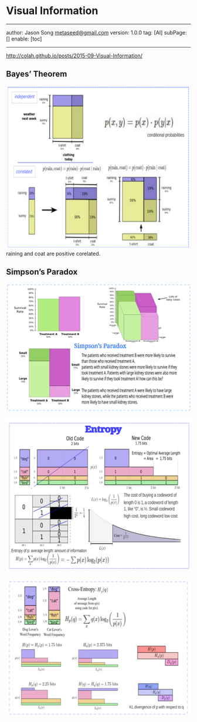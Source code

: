# Visual Information
---
author: Jason Song <metaseed@gmail.com>
version: 1.0.0
tag: [AI]
subPage: []
enable: [toc]

---
http://colah.github.io/posts/2015-09-Visual-Information/

## Bayes’ Theorem
![](https://raw.githubusercontent.com/metasong/iam-data/master/documents/256/image/20230725T183533053Z-infor.svg)
raining and coat are positive corelated.

## Simpson’s Paradox
![](https://raw.githubusercontent.com/metasong/iam-data/master/documents/256/image/20230725T212732521Z-info6.svg)

![](https://raw.githubusercontent.com/metasong/iam-data/master/documents/256/image/20230725T215355234Z-info1.svg)

![](https://raw.githubusercontent.com/metasong/iam-data/master/documents/256/image/20230725T210124373Z-info3.svg)

